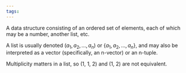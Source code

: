 ```yaml
---
tags:
---
```

A data structure consisting of an ordered set of elements, each of which may be a number, another list, etc.

A list is usually denoted $(a_1, a_2, ..., a_n)$ or $\{a_1,a_2,...,a_n\}$, and may also be interpreted as a vector (specifically, an n-vector) or an n-tuple.

Multiplicity matters in a list, so (1, 1, 2) and (1, 2) are not equivalent.

